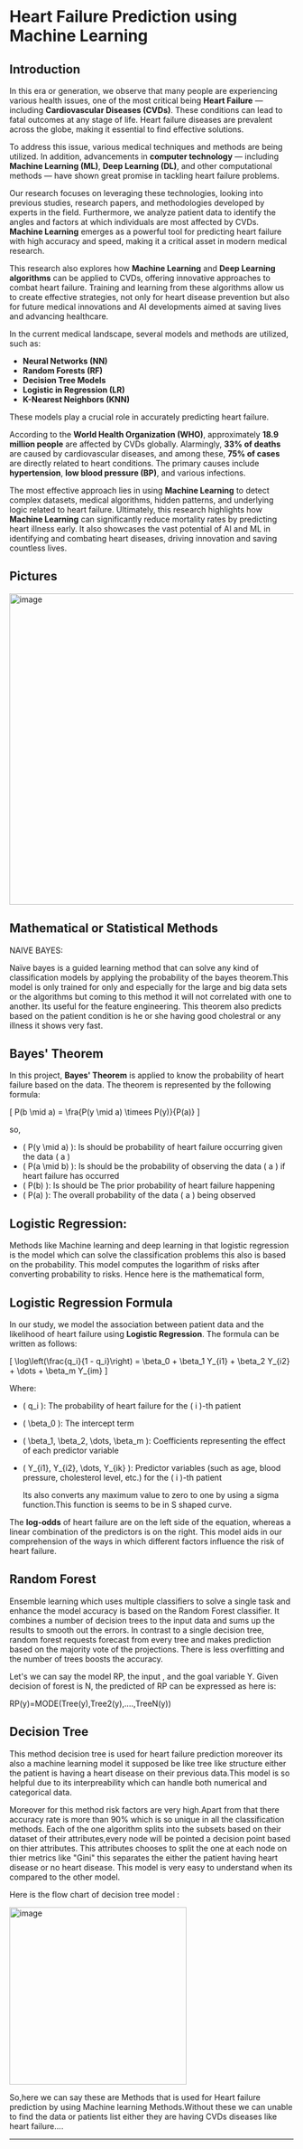 # Heart Failure Prediction using Machine Learning

## Introduction

In this era or generation, we observe that many people are experiencing various health issues, one of the most critical being **Heart Failure** — including **Cardiovascular Diseases (CVDs)**. These conditions can lead to fatal outcomes at any stage of life. Heart failure diseases are prevalent across the globe, making it essential to find effective solutions.

To address this issue, various medical techniques and methods are being utilized. In addition, advancements in **computer technology** — including **Machine Learning (ML)**, **Deep Learning (DL)**, and other computational methods — have shown great promise in tackling heart failure problems.

Our research focuses on leveraging these technologies, looking into previous studies, research papers, and methodologies developed by experts in the field. Furthermore, we analyze patient data to identify the angles and factors at which individuals are most affected by CVDs. **Machine Learning** emerges as a powerful tool for predicting heart failure with high accuracy and speed, making it a critical asset in modern medical research.

This research also explores how **Machine Learning** and **Deep Learning algorithms** can be applied to CVDs, offering innovative approaches to combat heart failure. Training and learning from these algorithms allow us to create effective strategies, not only for heart disease prevention but also for future medical innovations and AI developments aimed at saving lives and advancing healthcare.

In the current medical landscape, several models and methods are utilized, such as:

- **Neural Networks (NN)**
- **Random Forests (RF)**
- **Decision Tree Models**
- **Logistic in Regression (LR)**
- **K-Nearest Neighbors (KNN)**


These models play a crucial role in accurately predicting heart failure.

According to the **World Health Organization (WHO)**, approximately **18.9 million people** are affected by CVDs globally. Alarmingly, **33% of deaths** are caused by cardiovascular diseases, and among these, **75% of cases** are directly related to heart conditions. The primary causes include **hypertension**, **low blood pressure (BP)**, and various infections.

The most effective approach lies in using **Machine Learning** to detect complex datasets, medical algorithms, hidden patterns, and underlying logic related to heart failure. Ultimately, this research highlights how **Machine Learning** can significantly reduce mortality rates by predicting heart illness early. It also showcases the vast potential of AI and ML in identifying and combating heart diseases, driving innovation and saving countless lives.

## Pictures

<img width="551" alt="image" src="https://github.com/user-attachments/assets/64e66b8e-80cd-46f2-816b-b69d44b7a129" />


## Mathematical or Statistical Methods

NAIVE BAYES:

Naïve bayes is a guided learning method that can solve any kind of classification models by applying the probability of the bayes theorem.This model is only trained for only and especially for the large and big data sets or the algorithms but coming to this method it will not correlated with one to another.
Its useful for the feature engineering.
This theorem also predicts based on the patient condition is he or she having good cholestral or any illness it shows very fast.
## Bayes' Theorem


In this project, **Bayes' Theorem** is applied to know the probability of heart failure based on the data. The theorem is represented by the following formula:

\[
P(b \mid a) = \fra{P(y \mid a) \timees P(y)}{P(a)}
\]

so,
- \( P(y \mid a) \): Is should be probability of heart failure occurring given the data \( a \)
- \( P(a \mid b) \): Is should be the probability of observing the data \( a \) if heart failure has occurred
- \( P(b) \):  Is should be The prior probability of heart failure happening
- \( P(a) \): The overall probability of the data \( a \) being observed

## Logistic Regression:
Methods like Machine learning and deep learning in that logistic regression is the model which can solve the classification problems this also is based on the probability. This model computes the logarithm of risks after converting probability to risks. 
Hence here is the mathematical form,
## Logistic Regression Formula

In our study, we model the association between patient data and the likelihood of heart failure using **Logistic Regression**. The formula can be written as follows:

\[
\log\left(\frac{q_i}{1 - q_i}\right) = \beta_0 + \beta_1 Y_{i1} + \beta_2 Y_{i2} + \dots + \beta_m Y_{im}
\]

Where:
- \( q_i \): The probability of heart failure for the \( i \)-th patient
- \( \beta_0 \): The intercept term
- \( \beta_1, \beta_2, \dots, \beta_m \): Coefficients representing the effect of each predictor variable
- \( Y_{i1}, Y_{i2}, \dots, Y_{ik} \): Predictor variables (such as age, blood pressure, cholesterol level, etc.) for the \( i \)-th patient

  Its also converts any maximum value to zero to one by using a sigma function.This function is seems to be in S shaped curve.

The **log-odds** of heart failure are on the left side of the equation, whereas a linear combination of the predictors is on the right. This model aids in our comprehension of the ways in which different factors influence the risk of heart failure.

## Random Forest 

Ensemble learning which uses multiple classifiers to solve a single task and enhance the model accuracy is based on the Random Forest classifier. It combines a number of decision trees to the input data and sums up the results to smooth out the errors. 
In contrast to a single decision tree, random forest requests forecast from every tree and makes prediction based on the majority vote of the projections. There is less overfitting and the number of trees boosts the accuracy.

Let's we can say the  model RP, the input  , and the goal variable Y.
Given decision of forest is N, the predicted of R⁢P can be expressed as here is:

RP(y)=MODE(Tree(y),Tree2(y),....,TreeN(y))

## Decision Tree
This method decision tree is used for heart failure prediction moreover its also a machine learning model it supposed be like tree like structure either the patient is having a heart disease on their previous data.This model is so helpful due to its interpreability which can handle both numerical and categorical data.

Moreover for this method risk factors are very high.Apart from that there accuracy rate is more than 90% which is so unique in all the classification methods.
Each of the one algorithm splits into the subsets based on their dataset of their attributes,every node will be pointed a decision point based on thier attributes.
This attributes chooses to split the one at each node on thier metrics like "Gini" this separates the either the patient having heart disease or no heart disease.
This model is very easy to understand when its compared to the other model.

Here is the flow chart of decision tree model :

<img width="314" alt="image" src="https://github.com/user-attachments/assets/b0d74c42-2633-45db-914c-8537924664d8" />

So,here we can say these are Methods that is used for Heart failure prediction by using Machine learning Methods.Without these we can unable to find the data or patients list either they are having CVDs diseases like heart failure....






---


